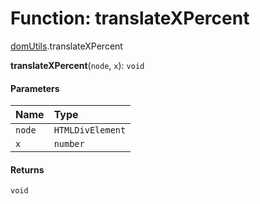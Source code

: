 # Function: translateXPercent

[domUtils](/en/auto-docs/editor/modules/domUtils.md).translateXPercent

**translateXPercent**(`node`, `x`): `void`

#### Parameters

| Name | Type |
| :------ | :------ |
| `node` | `HTMLDivElement` |
| `x` | `number` |

#### Returns

`void`
